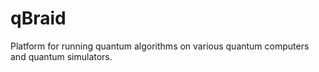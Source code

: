 # qBraid
Platform for running quantum algorithms on various quantum computers and quantum simulators.
